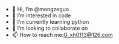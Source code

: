 - 👋 Hi, I’m @mengzeguo
- 👀 I’m interested in code
- 🌱 I’m currently learning python
- 💞️ I’m looking to collaborate on 
- 📫 How to reach me:G_xh0113@126.com

<!---
mengzeguo/mengzeguo is a ✨ special ✨ repository because its `README.md` (this file) appears on your GitHub profile.
You can click the Preview link to take a look at your changes.
--->
